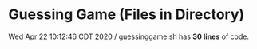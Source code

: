 # Guessing Game (Files in Directory)
Wed Apr 22 10:12:46 CDT 2020
/
guessinggame.sh has **30 lines** of code.
